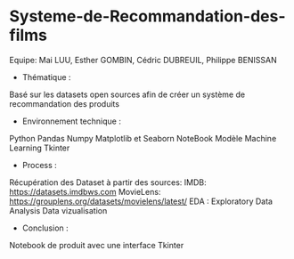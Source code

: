 # Systeme-de-Recommandation-des-films

Equipe: Mai LUU, Esther GOMBIN, Cédric DUBREUIL, Philippe BENISSAN


- Thématique :

Basé sur les datasets open sources afin de créer un système de recommandation des produits


- Environnement technique :

Python
Pandas
Numpy
Matplotlib et Seaborn
NoteBook
Modèle Machine Learning
Tkinter


- Process :

Récupération des Dataset à partir des sources:
IMDB: https://datasets.imdbws.com
MovieLens: https://grouplens.org/datasets/movielens/latest/
EDA : Exploratory Data Analysis
Data vizualisation


- Conclusion :

Notebook de produit avec une interface Tkinter
